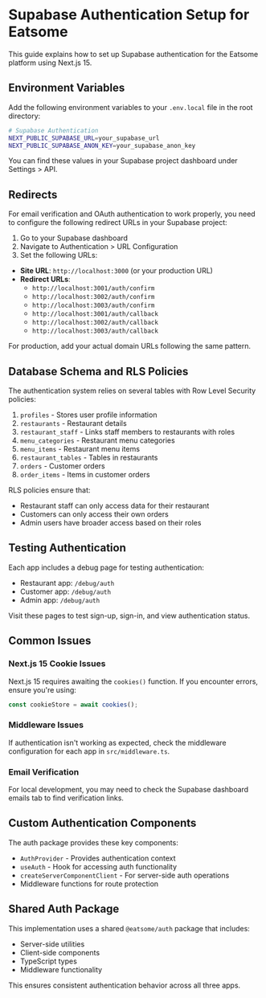 # Supabase Authentication Setup for Eatsome

This guide explains how to set up Supabase authentication for the Eatsome platform using Next.js 15.

## Environment Variables

Add the following environment variables to your `.env.local` file in the root directory:

```bash
# Supabase Authentication
NEXT_PUBLIC_SUPABASE_URL=your_supabase_url
NEXT_PUBLIC_SUPABASE_ANON_KEY=your_supabase_anon_key
```

You can find these values in your Supabase project dashboard under Settings > API.

## Redirects

For email verification and OAuth authentication to work properly, you need to configure the following redirect URLs in your Supabase project:

1. Go to your Supabase dashboard
2. Navigate to Authentication > URL Configuration
3. Set the following URLs:

- **Site URL**: `http://localhost:3000` (or your production URL)
- **Redirect URLs**:
  - `http://localhost:3001/auth/confirm`
  - `http://localhost:3002/auth/confirm`
  - `http://localhost:3003/auth/confirm`
  - `http://localhost:3001/auth/callback`
  - `http://localhost:3002/auth/callback`
  - `http://localhost:3003/auth/callback`

For production, add your actual domain URLs following the same pattern.

## Database Schema and RLS Policies

The authentication system relies on several tables with Row Level Security policies:

1. `profiles` - Stores user profile information
2. `restaurants` - Restaurant details
3. `restaurant_staff` - Links staff members to restaurants with roles
4. `menu_categories` - Restaurant menu categories
5. `menu_items` - Restaurant menu items
6. `restaurant_tables` - Tables in restaurants
7. `orders` - Customer orders
8. `order_items` - Items in customer orders

RLS policies ensure that:
- Restaurant staff can only access data for their restaurant
- Customers can only access their own orders
- Admin users have broader access based on their roles

## Testing Authentication

Each app includes a debug page for testing authentication:

- Restaurant app: `/debug/auth`
- Customer app: `/debug/auth`
- Admin app: `/debug/auth`

Visit these pages to test sign-up, sign-in, and view authentication status.

## Common Issues

### Next.js 15 Cookie Issues

Next.js 15 requires awaiting the `cookies()` function. If you encounter errors, ensure you're using:

```typescript
const cookieStore = await cookies();
```

### Middleware Issues

If authentication isn't working as expected, check the middleware configuration for each app in `src/middleware.ts`.

### Email Verification

For local development, you may need to check the Supabase dashboard emails tab to find verification links.

## Custom Authentication Components

The auth package provides these key components:

- `AuthProvider` - Provides authentication context
- `useAuth` - Hook for accessing auth functionality
- `createServerComponentClient` - For server-side auth operations
- Middleware functions for route protection

## Shared Auth Package

This implementation uses a shared `@eatsome/auth` package that includes:

- Server-side utilities
- Client-side components
- TypeScript types
- Middleware functionality

This ensures consistent authentication behavior across all three apps. 